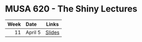 # MUSA 620 - The Shiny Lectures

| Week | Date | Links |
|---:|:---|:---:|
| 11 | April 5 | [Slides](https://github.com/seankross/musa620/tree/master/week11) |


